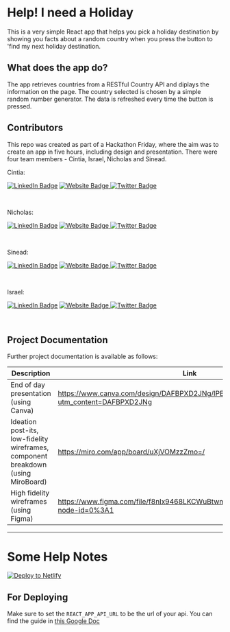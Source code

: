 # Help! I need a Holiday

This is a very simple React app that helps you pick a holiday destination by showing you facts about a random country when you press the button to 'find my next holiday destination.

## What does the app do?

The app retrieves countries from a RESTful Country API and diplays the information on the page. The country selected is chosen by a simple random number generator. The data is refreshed every time the button is pressed.

## Contributors

This repo was created as part of a Hackathon Friday, where the aim was to create an app in five hours, including design and presentation. There were four team members - Cintia, Israel, Nicholas and Sinead.

Cintia:

<p align="left">
  <a href="YOUR_LINKEDIN">
    <img src="https://img.shields.io/badge/LinkedIn-blue?style=for-the-badge&logo=linkedin&logoColor=white" alt="LinkedIn Badge"></a>
  <a href="YOUR_PORTFOLIO">
    <img src="https://img.shields.io/badge/Website-3b5998?style=for-the-badge&logo=google-chrome&logoColor=white" alt="Website Badge"/>
  </a>
  <a href="YOUR_TWITTER">
    <img src="https://img.shields.io/badge/Twitter-blue?style=for-the-badge&logo=twitter&logoColor=white" alt="Twitter Badge"/>
  </a>
</p>
</br>

Nicholas:

<p align="left">
  <a href="https://www.linkedin.com/in/nicholasgomis/">
    <img src="https://img.shields.io/badge/LinkedIn-blue?style=for-the-badge&logo=linkedin&logoColor=white" alt="LinkedIn Badge"></a>
  <a href="https://portfolio-nicholasgomis.vercel.app">
    <img src="https://img.shields.io/badge/Website-3b5998?style=for-the-badge&logo=google-chrome&logoColor=white" alt="Website Badge"/>
  </a>
  <a href="https://twitter.com/nicholasgomis">
    <img src="https://img.shields.io/badge/Twitter-blue?style=for-the-badge&logo=twitter&logoColor=white" alt="Twitter Badge"/>
  </a>
</p>
</br>

Sinead:
<p align="left">
  <a href="YOUR_LINKEDIN">
    <img src="https://img.shields.io/badge/LinkedIn-blue?style=for-the-badge&logo=linkedin&logoColor=white" alt="LinkedIn Badge"></a>
  <a href="YOUR_PORTFOLIO">
    <img src="https://img.shields.io/badge/Website-3b5998?style=for-the-badge&logo=google-chrome&logoColor=white" alt="Website Badge"/>
  </a>
  <a href="TWITTER">
    <img src="https://img.shields.io/badge/Twitter-blue?style=for-the-badge&logo=twitter&logoColor=white" alt="Twitter Badge"/>
  </a>
</p>
</br>

Israel:
<p align="left">
  <a href="YOUR_LINKEDIN">
    <img src="https://img.shields.io/badge/LinkedIn-blue?style=for-the-badge&logo=linkedin&logoColor=white" alt="LinkedIn Badge"></a>
  <a href="YOUR_PORTFOLIO">
    <img src="https://img.shields.io/badge/Website-3b5998?style=for-the-badge&logo=google-chrome&logoColor=white" alt="Website Badge"/>
  </a>
  <a href="TWITTER">
    <img src="https://img.shields.io/badge/Twitter-blue?style=for-the-badge&logo=twitter&logoColor=white" alt="Twitter Badge"/>
  </a>
</p>
</br>

## Project Documentation

Further project documentation is available as follows:

| Description                                                                       | Link                                                                                         |
| --------------------------------------------------------------------------------- | -------------------------------------------------------------------------------------------- |
| End of day presentation (using Canva)                                             | https://www.canva.com/design/DAFBPXD2JNg/lPErObBZUlS_vMHYbxod2Q/edit?utm_content=DAFBPXD2JNg |
| Ideation post-its, low-fidelity wireframes, component breakdown (using MiroBoard) | https://miro.com/app/board/uXjVOMzzZmo=/                                                     |
| High fidelity wireframes (using Figma)                                            | https://www.figma.com/file/f8nIx9468LKCWuBtwmk1eU/F4---Travel-Random?node-id=0%3A1           |

---

# Some Help Notes

[![Deploy to Netlify](https://www.netlify.com/img/deploy/button.svg)](https://app.netlify.com/start/deploy?repository=https://github.com/cwissy/examples_front-end-project-week)

## For Deploying

Make sure to set the `REACT_APP_API_URL` to be the url of your api. You can find the guide in [this Google Doc](https://docs.google.com/document/d/1-8q034OBs1GMuMSMYuUYrpAEg37zh8qBMCOBcJoQamk/edit?usp=sharing)

